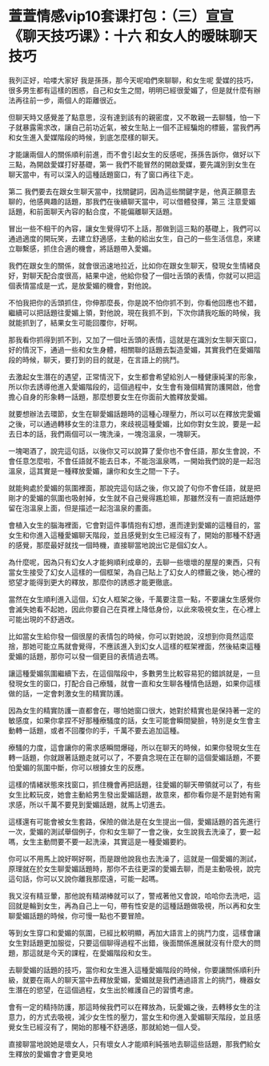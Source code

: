 # 萱萱情感vip10套课打包：（三）宣宣《聊天技巧课》：十六 和女人的暧昧聊天技巧

我列正好，哈喽大家好 我是孫孫，那今天呢咱們來聊聊，和女生呢 愛媒的技巧，很多男生都有這樣的困惑，自己和女生之間，明明已經很愛媚了，但是就什麼有辦法再往前一步，兩個人的距離很近。

但聊天時又感覺差了點意思，沒有達到該有的親密度，又不敢親一去聊騷，怕一下子就暴露需求改，讓自己前功近氣，被女生貼上一個不正經騙炮的標籤，當我們再和女生進入愛媒階段的時候，到底怎麼樣的聊天。

才能讓兩個人的關係順利前進，而不會引起女生的反感呢，孫孫告訴你，做好以下三點，為開啟愛媒打好基礎，第一 我們不能冒然的開啟愛媒，要先識別到女生在聊天當中，有可以深入的這種話題窗口，有了窗口再往下走。

第二 我們要去在跟女生聊天當中，找關鍵詞，因為這些關鍵字是，他真正願意去聊的，他感興趣的話題，那我們在後續聊天當中，可以借體發揮，第三 注意愛媚話題，和前面聊天內容的黏合度，不能偏離聊天話題。

冒出一些不相干的內容，讓女生覺得切不上話，那做到這三點的基礎上，我們可以通過適度的開玩笑，去建立舒適感，主動的給出女生，自己的一些生活信息，來建立聯繫感，抓住合適的機會，將話題帶入愛媚。

我們在跟女生的關係，就會很迅速地拉近，比如你在跟女生聊天，發現女生情緒良好，對聊天配合度很高，結果中途，他給你發了一個吐舌頭的表情，你就可以把這個表情當成是一式，是放愛媚的機會，對他說。

不怕我把你的舌頭抓住，你伸那麼長，你是說不怕你抓不到，你看他回應也不錯，繼續可以把話題往愛媚上領，對他說，現在我抓不到，下次你請我吃飯的時候，我就能抓到了，結果女生可能回覆你，好啊。

那我看你抓得到抓不到，又加了一個吐舌頭的表情，這就是在識別女生聊天窗口，好的情況下，通過一些和女生身體，相關聯的話題去製造愛媚，其實我們在愛媚階段的時候，聊天，要打到的目的就是，在言語上的挑鬥。

去激起女生潛在的遇望，正常情況下，女生都會希望給別人一種健康純潔的形象，所以你去誘導他進入愛媚階段的，這個過程中，女生會有幾個精實防護開啟，他會擔心自身的形象轉一話題，那麼想要女生在你面前大膽釋放愛媚。

就要想辦法去環節，女生在聊愛媚話題時的這種心理壓力，所以可以在釋放完愛媚之後，可以通過轉移女生的注意力，來歧視這種愛媚，比如你對女生說，要是一起去日本的話，我們兩個可以一塊洗澡，一塊泡溫泉，一塊聊天。

一塊喝酒了，說完這句話，以後你又可以說算了愛你也不會任語，那女生會說，不會任意怎麼啦，不會任語就不能去日本，不能泡溫泉嗎，一開始我們說的是一起泡溫泉，這其實是一種釋放愛媚，讓你和女生之間一下子。

就能夠處於愛媚的氛圍裡面，那說完這句話之後，你又說了句你不會任語，就是把剛才的愛媚的氛圍也吸射掉，女生就不自己覺得尷尬嘛，那雖然沒有一直把話題停留在泡溫泉上面，但是描述一起泡溫泉的畫面。

會植入女生的腦海裡面，它會對這件事情抱有幻想，進而達到愛媚的這種目的，當女生和你進入這種愛媚聊天階段，並且感覺到女生已經沒有了，開始的那種不舒適的感覺，那麼最好就找一個時機，直接聊當地說出它是個幻女人。

為什麼呢，因為只有幻女人才能夠順利成章的，去聊一些壞壞的屋屋的東西，只有當女生接受了幻女人這樣的一個框架，為自己貼上了幻女人的標籤之後，她心裡的慾望才能得到更大的釋放，那麼你的誘惑才能更徹底。

當然在女生順利進入這個，幻女人框架之後，千萬要注意一點，不要讓女生感覺你會滅失她看不起她，因此你要自己在頁裡上降低身份，以此來吸視女生，在心裡上可能出現的不舒適改。

比如當女生給你發一個很屋的表情包的時候，你可以對她說，沒想到你竟然這麼捨，那她可能立馬就會覺得，不應該進入到幻女人這樣的框架裡面，然後結束這種愛媚的話題，那你可以發一個更目的表情過去嗎。

讓這種愛媚氛圍繼續下去，在這個階段中，多數男生比較容易犯的錯誤就是，一旦發現女生的窗口，打配合自己療騷，就會一直和女生聊各種情色話題，如果你這樣做的話，一定會刺激女生的精實防護。

因為女生的精實防護一直都會在，哪怕她窗口很大，她對於精實也是保持著一定的敏感度，如果你拿捏不好那種療騷度的話，女生可能會瞬間變臉，特別是女生會主動轉一話題，或者不回覆你的手，千萬不要去追加這種。

療騷的力度，這會讓你的需求感瞬間爆碰，所以在聊天的時候，如果你發現女生在轉一話題，你就跟著話題走就可以了，不要貪念現在正在聊的這個愛媚話題，不要怕愛媚的氛圍中斷，你可以根據女生的反應。

這樣的情緒狀態來找窗口，抓住機會再把話題，往愛媚的聊天帶領就可以了，有些女生比較玩皮，她會主動給男生發出愛媚話題，故意來，都你看你是不是對她有需求感，所以千萬不要見到愛媚話題，就馬上切進去。

這樣還有可能會被女生套路，保險的做法是在女生提出一個，愛媚話題的首先進行一次，愛媚的測試舉個例子，你和女生聊了一會之後，女生說我去洗澡了，要一起嗎，女生主動問要不要一起洗澡，其實這是一種愛媚要約。

你可以不用馬上說好啊好啊，而是跟他說我也去洗澡了，這就是一個愛媚的測試，原理就在於女生聊愛媚話題時，那你不去往更深的愛媚去聊，而是主動吸視，說完這句話，你可以又說你離我那麼遠，可能一起嗎。

我又沒有精豆暈，那他說有精湖棒就可以了，警戒著他又會說，哈哈你去洗吧，這回就是輪到女生，再為自己上一句，帶有性安是的這種話題做吸視，所以再和女生聊愛媚話題的時候，你可慢一點也不要冒險。

等到女生穿口和愛媚的氛圍，已經比較明顯，再加大語言上的挑鬥力度，這樣會讓女生對話題更加服從，只要這個聊得過程不出錯，後面關係進展就沒有什麼大的問題，那這就是今天的課程，在愛媚階段和女生。

去聊愛媚的話題的技巧，當你和女生進入這種愛媚階段的時候，你要讓關係順利升級，就要在兩人的聊天當中去釋放愛媚，愛媚就是我們通過語言上的挑鬥，機器女生潛在的慾望，在這個過程，女生出於維護自己的習慣考慮。

會有一定的精持防護，那這時候我們可以在釋放為，玩愛媚之後，去轉移女生的注意力，的方式去吸視，減少女生性的壓力，當女生和你進入愛媚聊天階段，並且感覺女生已經沒有了，開始的那種不舒適感，那就給她一個人受。

直接聊當地說她是壞女人，只有壞女人才能順利純張地去聊這些話題，那我們給女生釋放的愛媚會才會更臭地